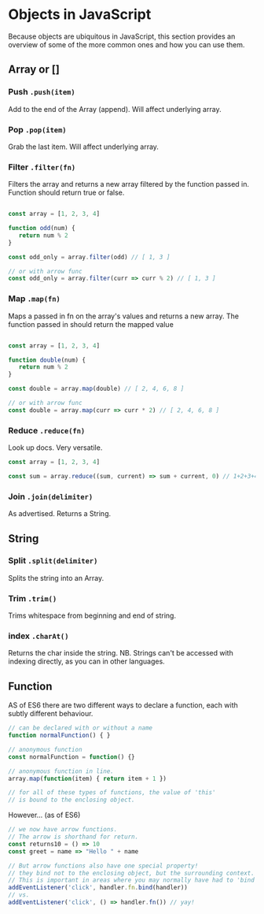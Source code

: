 # Objects in JavaScript

Because objects are ubiquitous in JavaScript, this section provides
an overview of some of the more common ones and how you can use them.

## Array or []

### Push `.push(item)`
Add to the end of the Array (append). Will affect underlying array.

### Pop `.pop(item)`
Grab the last item. Will affect underlying array.

### Filter `.filter(fn)`
Filters the array and returns a new array filtered by the
function passed in. Function should return true or false.

```js

const array = [1, 2, 3, 4]

function odd(num) {
   return num % 2
}

const odd_only = array.filter(odd) // [ 1, 3 ]

// or with arrow func
const odd_only = array.filter(curr => curr % 2) // [ 1, 3 ]
```

### Map `.map(fn)`
Maps a passed in fn on the array's values and returns a new array.
The function passed in should return the mapped value

```js

const array = [1, 2, 3, 4]

function double(num) {
   return num % 2
}

const double = array.map(double) // [ 2, 4, 6, 8 ]

// or with arrow func
const double = array.map(curr => curr * 2) // [ 2, 4, 6, 8 ]
```

### Reduce `.reduce(fn)`
Look up docs. Very versatile.

```js
const array = [1, 2, 3, 4]

const sum = array.reduce((sum, current) => sum + current, 0) // 1+2+3+4
```

### Join `.join(delimiter)`
As advertised. Returns a String.

## String

### Split `.split(delimiter)`
Splits the string into an Array.

### Trim `.trim()`
Trims whitespace from beginning and end of string.

### index `.charAt()`
Returns the char inside the string. NB. Strings can't be accessed with indexing
directly, as you can in other languages.

## Function
AS of ES6 there are two different ways to declare a function,
each with subtly different behaviour.

```js
// can be declared with or without a name
function normalFunction() { }

// anonymous function
const normalFunction = function() {}

// anonymous function in line.
array.map(function(item) { return item + 1 })

// for all of these types of functions, the value of 'this'
// is bound to the enclosing object.
```

However... (as of ES6)

```js
// we now have arrow functions.
// The arrow is shorthand for return.
const returns10 = () => 10
const greet = name => "Hello " + name

// But arrow functions also have one special property!
// they bind not to the enclosing object, but the surrounding context.
// This is important in areas where you may normally have had to 'bind' a fn.
addEventListener('click', handler.fn.bind(handler))
// vs.
addEventListener('click', () => handler.fn()) // yay!
```
